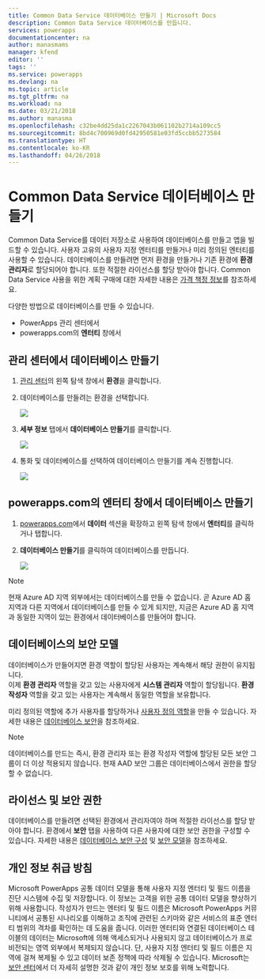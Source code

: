 ```yaml
---
title: Common Data Service 데이터베이스 만들기 | Microsoft Docs
description: Common Data Service 데이터베이스를 만듭니다.
services: powerapps
documentationcenter: na
author: manasmams
manager: kfend
editor: ''
tags: ''
ms.service: powerapps
ms.devlang: na
ms.topic: article
ms.tgt_pltfrm: na
ms.workload: na
ms.date: 03/21/2018
ms.author: manasma
ms.openlocfilehash: c32be4dd25da1c2267043b061102b2714a109cc5
ms.sourcegitcommit: 8bd4c700969d0fd42950581e03fd5ccbb5273584
ms.translationtype: HT
ms.contentlocale: ko-KR
ms.lasthandoff: 04/26/2018
---
```

# <a name="create-a-common-data-service-database"></a>Common Data Service 데이터베이스 만들기
Common Data Service를 데이터 저장소로 사용하여 데이터베이스를 만들고 앱을 빌드할 수 있습니다. 사용자 고유의 사용자 지정 엔터티를 만들거나 미리 정의된 엔터티를 사용할 수 있습니다. 데이터베이스를 만들려면 먼저 환경을 만들거나 기존 환경에 **환경 관리자**로 할당되어야 합니다. 또한 적절한 라이선스를 할당 받아야 합니다. Common Data Service 사용을 위한 계획 구매에 대한 자세한 내용은 [가격 책정 정보](pricing-billing-skus.md)를 참조하세요.

다양한 방법으로 데이터베이스를 만들 수 있습니다.

* PowerApps 관리 센터에서
* powerapps.com의 **엔터티** 창에서

## <a name="create-a-database-in-the-admin-center"></a>관리 센터에서 데이터베이스 만들기
1. [관리 센터](https://admin.powerapps.com)의 왼쪽 탐색 창에서 **환경**을 클릭합니다.
    
2. 데이터베이스를 만들려는 환경을 선택합니다.
    
    ![](./media/create-database/environment-list-new.png)

3. **세부 정보** 탭에서 **데이터베이스 만들기**를 클릭합니다. 
    
    ![](./media/create-database/Create-DB-From-Details.png)

4. 통화 및 데이터베이스를 선택하여 데이터베이스 만들기를 계속 진행합니다. 
    
    ![](./media/create-database/DB-Choose-options.png)



## <a name="create-a-database-in-the-entities-pane-of-powerappscom"></a>powerapps.com의 엔터티 창에서 데이터베이스 만들기
1. [powerapps.com](https://web.powerapps.com)에서 **데이터** 섹션을 확장하고 왼쪽 탐색 창에서 **엔터티**를 클릭하거나 탭합니다.

2. **데이터베이스 만들기**를 클릭하여 데이터베이스를 만듭니다.

    ![](./media/create-database/Create-DB-From-Entities.png)

> [!NOTE]
> 현재 Azure AD 지역 외부에서는 데이터베이스를 만들 수 없습니다. 곧 Azure AD 홈 지역과 다른 지역에서 데이터베이스를 만들 수 있게 되지만, 지금은 Azure AD 홈 지역과 동일한 지역이 있는 환경에서 데이터베이스를 만들어야 합니다.

## <a name="security-model-for-the-databases"></a>데이터베이스의 보안 모델
데이터베이스가 만들어지면 환경 역할이 할당된 사용자는 계속해서 해당 권한이 유지됩니다.  
    이제 **환경 관리자** 역할을 갖고 있는 사용자에게 **시스템 관리자** 역할이 할당됩니다. **환경 작성자** 역할을 갖고 있는 사용자는 계속해서 동일한 역할을 보유합니다.

미리 정의된 역할에 추가 사용자를 할당하거나 [사용자 정의 역할][1]을 만들 수 있습니다. 자세한 내용은 [데이터베이스 보안](database-security.md)을 참조하세요.

> [!NOTE]
> 데이터베이스를 만드는 즉시, 환경 관리자 또는 환경 작성자 역할에 할당된 모든 보안 그룹이 더 이상 적용되지 않습니다. 현재 AAD 보안 그룹은 데이터베이스에서 권한을 할당할 수 없습니다.


## <a name="license-and-security-permissions"></a>라이선스 및 보안 권한
데이터베이스를 만들려면 선택된 환경에서 관리자여야 하며 적절한 라이선스를 할당 받아야 합니다. 환경에서 **보안** 탭을 사용하여 다른 사용자에 대한 보안 권한을 구성할 수 있습니다. 자세한 내용은 [데이터베이스 보안 구성](database-security.md) 및 [보안 모델](https://docs.microsoft.c../maker/common-data-service/entity-reference/security-model)을 참조하세요.

## <a name="privacy-notice"></a>개인 정보 취급 방침
Microsoft PowerApps 공통 데이터 모델을 통해 사용자 지정 엔터티 및 필드 이름을 진단 시스템에 수집 및 저장합니다.  이 정보는 고객을 위한 공통 데이터 모델을 향상하기 위해 사용합니다. 작성자가 만드는 엔터티 및 필드 이름은 Microsoft PowerApps 커뮤니티에서 공통된 시나리오를 이해하고 조직에 관련된 스키마와 같은 서비스의 표준 엔터티 범위의 격차를 확인하는 데 도움을 줍니다. 이러한 엔터티와 연결된 데이터베이스 테이블의 데이터는 Microsoft에 의해 액세스되거나 사용되지 않고 데이터베이스가 프로비전되는 영역 외부에서 복제되지 않습니다. 단, 사용자 지정 엔터티 및 필드 이름은 지역에 걸쳐 복제될 수 있고 데이터 보존 정책에 따라 삭제될 수 있습니다. Microsoft는 [보안 센터](https://www.microsoft.com/trustcenter/Privacy/default.aspx)에서 더 자세히 설명한 것과 같이 개인 정보 보호를 위해 노력합니다.


<!--Reference links in article-->
[1]: https://technet.microsoft.com/library/dn531130.aspx
